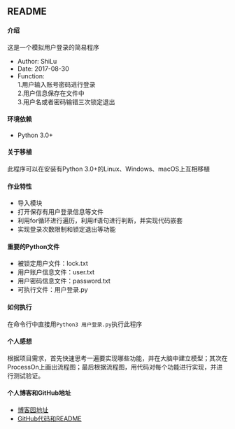 ## README  
#### 介绍  
这是一个模拟用户登录的简易程序  
- Author: ShiLu  
- Date: 2017-08-30  
- Function:  
1.用户输入账号密码进行登录  
2.用户信息保存在文件中  
3.用户名或者密码输错三次锁定退出  
#### 环境依赖  
- Python 3.0+  
#### 关于移植  
此程序可以在安装有Python 3.0+的Linux、Windows、macOS上互相移植  
#### 作业特性  
- 导入模块  
- 打开保存有用户登录信息等文件  
- 利用for循环进行遍历，利用if语句进行判断，并实现代码嵌套  
- 实现登录次数限制和锁定退出等功能  
#### 重要的Python文件  
- 被锁定用户文件：lock.txt  
- 用户账户信息文件：user.txt  
- 用户密码信息文件：password.txt  
- 可执行文件：用户登录.py  
#### 如何执行  
在命令行中直接用`Python3 用户登录.py`执行此程序  
#### 个人感想
根据项目需求，首先快速思考一遍要实现哪些功能，并在大脑中建立模型；其次在ProcessOn上画出流程图；最后根据流程图，用代码对每个功能进行实现，并进行测试验证。  
#### 个人博客和GitHub地址  
- [博客园地址](http://www.cnblogs.com/shilu/)
- [GitHub代码和README](https://github.com/shilulinc/Python/tree/master/%E7%AC%AC%E4%B8%80%E6%A8%A1%E5%9D%97%E4%BD%9C%E4%B8%9A/%E7%94%A8%E6%88%B7%E7%99%BB%E5%BD%95)
